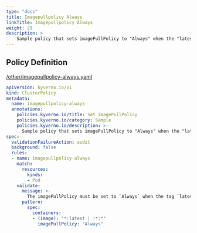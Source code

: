 ```yaml
---
type: "docs"
title: Imagepullpolicy Always
linkTitle: Imagepullpolicy Always
weight: 29
description: >
    Sample policy that sets imagePullPolicy to "Always" when the "latest" tag is used.
---
```


## Policy Definition
<a href="https://github.com/kyverno/policies/raw/main//other/imagepullpolicy-always.yaml" target="-blank">/other/imagepullpolicy-always.yaml</a>

```yaml
apiVersion: kyverno.io/v1
kind: ClusterPolicy
metadata:
  name: imagepullpolicy-always
  annotations:
    policies.kyverno.io/title: Set imagePullPolicy
    policies.kyverno.io/category: Sample
    policies.kyverno.io/description: >-
      Sample policy that sets imagePullPolicy to "Always" when the "latest" tag is used.
spec:
  validationFailureAction: audit
  background: false
  rules:
  - name: imagepullpolicy-always
    match:
      resources:
        kinds:
        - Pod
    validate:
      message: >-
        The imagePullPolicy must be set to `Always` when the tag `latest` is used.
      pattern:
        spec:
          containers:
          - (image): "*:latest | !*:*"
            imagePullPolicy: "Always"
```
